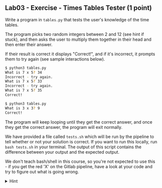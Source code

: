 ## Lab03 - Exercise - Times Tables Tester (1 point)

Write a program in `tables.py` that tests the user's knowledge of the time tables.

The program picks two random integers between 2 and 12 (see hint if stuck), and then asks the user to multiply them together in their head and then enter their answer.

If their result is correct it displays "Correct!", and if it's incorrect, it prompts them to try again (see sample interactions below).

```bash
$ python3 tables.py
What is 7 x 5? 34
Incorrect - try again.
What is 7 x 5? 33
Incorrect - try again.
What is 7 x 5? 35
Correct!
```

```bash
$ python3 tables.py
What is 3 x 3? 9
Correct!
```

The program will keep looping until they get the correct answer, and once they get the correct answer, the program will exit normally.

We have provided a file called `tests.sh` which will be run by the pipeline to tell whether or not your solution is correct. If you want to run this locally, run `bash tests.sh` in your terminal. The output of this script contains the difference between your output and the expected output.

We don't teach bash/shell in this course, so you're not expected to use this - if you get the red 'X' on the Gitlab pipeline, have a look at your code and try to figure out what is going wrong.

<details>
<summary>Hint</summary>

Hint 1: Random Module
```python
from random import randint
print(randint(1, 100))
```

Hint 2: While-true Loops
```python
while True:
    ...

    if condition:
        break
```

</details>
